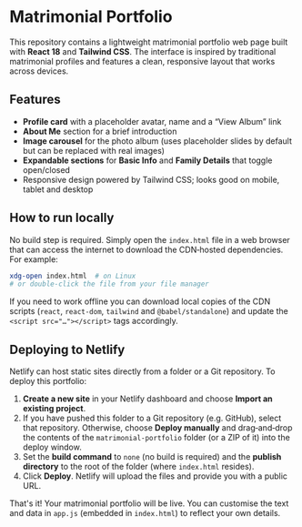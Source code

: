 # Matrimonial Portfolio

This repository contains a lightweight matrimonial portfolio web page built with **React 18** and **Tailwind CSS**.  The interface is inspired by traditional matrimonial profiles and features a clean, responsive layout that works across devices.

## Features

- **Profile card** with a placeholder avatar, name and a “View Album” link
- **About Me** section for a brief introduction
- **Image carousel** for the photo album (uses placeholder slides by default but can be replaced with real images)
- **Expandable sections** for **Basic Info** and **Family Details** that toggle open/closed
- Responsive design powered by Tailwind CSS; looks good on mobile, tablet and desktop

## How to run locally

No build step is required.  Simply open the `index.html` file in a web browser that can access the internet to download the CDN‑hosted dependencies.  For example:

```sh
xdg-open index.html  # on Linux
# or double‑click the file from your file manager
```

If you need to work offline you can download local copies of the CDN scripts (`react`, `react‑dom`, `tailwind` and `@babel/standalone`) and update the `<script src="…"></script>` tags accordingly.

## Deploying to Netlify

Netlify can host static sites directly from a folder or a Git repository.  To deploy this portfolio:

1. **Create a new site** in your Netlify dashboard and choose **Import an existing project**.
2. If you have pushed this folder to a Git repository (e.g. GitHub), select that repository.  Otherwise, choose **Deploy manually** and drag‑and‑drop the contents of the `matrimonial-portfolio` folder (or a ZIP of it) into the deploy window.
3. Set the **build command** to `none` (no build is required) and the **publish directory** to the root of the folder (where `index.html` resides).
4. Click **Deploy**.  Netlify will upload the files and provide you with a public URL.

That's it!  Your matrimonial portfolio will be live.  You can customise the text and data in `app.js` (embedded in `index.html`) to reflect your own details.